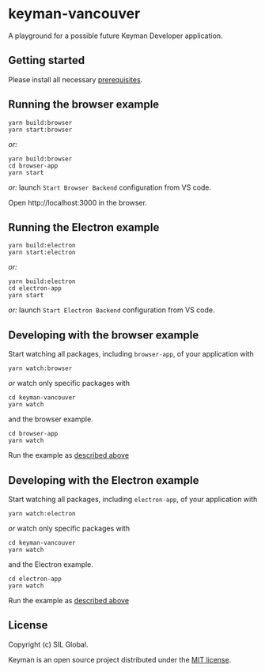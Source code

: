 # keyman-vancouver

A playground for a possible future Keyman Developer application.

## Getting started

Please install all necessary [prerequisites](https://github.com/eclipse-theia/theia/blob/master/doc/Developing.md#prerequisites).

## Running the browser example

    yarn build:browser
    yarn start:browser

*or:*

    yarn build:browser
    cd browser-app
    yarn start

*or:* launch `Start Browser Backend` configuration from VS code.

Open http://localhost:3000 in the browser.

## Running the Electron example

    yarn build:electron
    yarn start:electron

*or:*

    yarn build:electron
    cd electron-app
    yarn start

*or:* launch `Start Electron Backend` configuration from VS code.

## Developing with the browser example

Start watching all packages, including `browser-app`, of your application with

    yarn watch:browser

*or* watch only specific packages with

    cd keyman-vancouver
    yarn watch

and the browser example.

    cd browser-app
    yarn watch

Run the example as [described above](#Running-the-browser-example)
## Developing with the Electron example

Start watching all packages, including `electron-app`, of your application with

    yarn watch:electron

*or* watch only specific packages with

    cd keyman-vancouver
    yarn watch

and the Electron example.

    cd electron-app
    yarn watch

Run the example as [described above](#Running-the-Electron-example)

## License

Copyright (c) SIL Global.

Keyman is an open source project distributed under the [MIT license](LICENSE.md).
